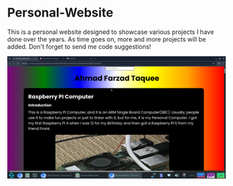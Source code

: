 # Personal-Website
This is a personal website designed to showcase various projects I have done over the years. As time goes on, more and more projects will be added. Don't forget to send me code suggestions!

![Description](Pic16.png)

